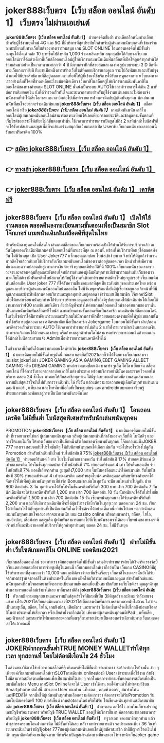 # joker888เว็บตรง【เว็บ สล็อต ออนไลน์ อันดับ 1】  เว็บตรง ไม่ผ่านเอเย่นต์

**joker888เว็บตรง【เว็บ สล็อต ออนไลน์ อันดับ 1】** ฝากเครดิตขั้นต่ำ  ทางเลือกอีกหนึ่งทางเลือกสำหรับผู้ใช้งานยุคใหม่ 4G และ 5G ที่มีบริการที่สุดประทับใจสำหรับผู้เล่นเกมพนันทุกคนที่เข้ามาร่วมลงทะเบียนกับทางเว็บไซต์ของทางเราร่วมสนุก เกม SLOT ONLINE โอนถอนเครดิตไม่มีขั้นต่ำ ลงทุนได้ตั้งแต่ หลัก 10 บาทขึ้นไปถึงหลัก 1,000 ร่วมเพลิดเพลิน สนุกสุดขีดได้กับทางเว็บเกมออนไลน์เราได้แล้วเดี๋ยวนี้เว็บสล็อตออนไลน์ผู้ให้บริการเกมพนันเดิมพันสล็อตที่เปิดให้ลูกค้าทุกท่านได้ร่วมเล่นมาอย่างเป็นเวลานานมากกว่า 4 ปี มีภาพกราฟิกที่สวยสดและงดงาม รูปแบบระบบ 3 D
อีกทั้งทางเว็บเกมเรายังมี ทีมงานมือหนึ่งการสร้างเว็บไซต์ที่คอยบริการและดูแล  รวมไปถึงพัฒนาและปรับปรุงตัวเกมให้มีประสิทธิภาพที่ดีอยู่ตลอดเวลา เพื่อที่ให้ผู้ที่เข้ามาใช้บริการได้รับการดูแลจากทางเว็บของทางเราอย่างเต็มที่โดยที่ขาดเหลืออะไรแม้แต่นิดเดียว เว็บคาสิโนสล็อตผู้ให้บริการเกมเดิมพันคาสิโนออนไลน์ของทางค่ายเกม SLOT ONLINE นั้นยังเป็นระบบ AUTOใช้เวลาทำรายการไม่เกิน 2 นาที ต่อการเติมยอดเงิน นับได้ว่ารวดเร็วทันใจและสะดวกสบายสำหรับผู้ใช้งานแน่นอนและไม่ต้องแจ้งพนักงานที่ทำให้เสียโอกาสและเวลาอีกต่อไปเมื่อทำรายการฝากเครดิตกับผู้เดิมพันทุกคน
นักเล่นเกมพนันที่สนใจอยากจะร่วมเดิมพันเกม **joker888เว็บตรง【เว็บ สล็อต ออนไลน์ อันดับ 1】** สล็อตออนไลน์ หรือ ***joker888เว็บตรง【เว็บ สล็อต ออนไลน์ อันดับ 1】*** เกมเดิมพันพนันคาสิโนออนไลน์ผู้เล่นเกมพนันออนไลน์สามารถลงทะเบียนได้เลยเพียงกรอกประวัติและข้อมูลตามขั้นตอนที่เว็บไซต์ของเรามีให้เพียงไม่กี่ขั้นตอนเท่านั้น ใช้เวลาการทำรายการเปิดยูสไม่ถึง 2 นาทีนักล่าโบนัสฟรีก็จะได้รับรหัสผ่านและยูสเพื่อที่จะเข้ามาร่วมสนุกกับเว็บเกมเราเปิด Userกับเว็บเกมพนันของเราตอนนี้รับเลยฟรีเครดิต 100%

## 👉 [สมัคร joker888เว็บตรง【เว็บ สล็อต ออนไลน์ อันดับ 1】](https://archa888.com/)
## 👉 [ทางเข้า joker888เว็บตรง【เว็บ สล็อต ออนไลน์ อันดับ 1】](https://archa888.com/)
## 👉 [joker888เว็บตรง【เว็บ สล็อต ออนไลน์ อันดับ 1】 เครดิตฟรี](https://archa888.com/)

## joker888เว็บตรง【เว็บ สล็อต ออนไลน์ อันดับ 1】 เปิดให้ใช้งานตลอด ตลอดคืนลงทะเบียนตามขั้นตอนเพื่อเป็นสมาชิก Slot โจ๊กเกอร์ เกมพนันเดิมพันสล็อตดีที่สุดในไทย

สำหรับนักลงทุนคนใดที่สนใจ เล่นเกมสล็อตของเว็บเกมเราพร้อมเปิดให้ท่านได้รับการบริการแล้ว ณ วันนี้สุดยอดเว็บเดิมพันเกมคาสิโนออนไลน์ที่มาแรงที่สุด ณ ตอนนี้ พร้อมให้บริการเพื่อนๆได้ตลอดทั้งวัน ไม่มีวันหยุด เปิด User Joker777 แจ็กพอตแตกบ่อย โบนัสเข้าง่ายมาก จึงทำให้มีลูกค้าจำนวนมากติดใจแล้วกลับมาใช้บริการกับเว็บเกมพนันออนไลน์ของเราต่ออยู่ตลอดเวลา มิหนำซ้ำยังมีความมั่นคงและความปลอดภัยสูงทางการเงินจ่ายจริงทุกยอดมีประวัติที่ดี 100% เว็บเกมพนันของเราครบวงจรและครอบคลุมที่สุดและยังตอบโจทย์การเล่นของผู้เดิมพันทุกท่านที่เข้ามาร่วมเล่นกับเว็บของเรา
ทางเว็บไซต์เรามีฟรีเครดิตโบนัสแจกให้กับผู้ใช้งานที่เข้ามาทำรายการสมัครใหม่ทุกยูสเซอร์ เว็บเกมเดิมพันสล็อตเปิด User joker 777 ที่ได้รับความชื่นชอบมากที่สุดเป็นระดับต้นๆของประเทศไทย พร้อมดูแลและบริการผู้เล่นเกมพนันออนไลน์ตลอดคืน ไม่มีวันหยุดพร้อมทั้งยังมีผู้เชี่ยวชาญและเจ้าหน้าที่ที่มีคุณภาพและประสิทธิภาพคอยบริการและดูแลทุกท่านอยู่ตลอด เข้าร่วมมาเป็นสมาชิก โจ๊กเกอร์Slot เพื่อให้เหล่าเซียนพนันทุกท่านได้รับการบริการและดูแลอย่างทั่วถึงมีรูปแบบเกมให้นักเดิมพันได้เลือกใช้งานมากกว่า400 เกมกันเลยทีเดียว
สิ่งสำคัญที่จะทำให้ค่ายเกมสล็อตออนไลน์ของค่ายเกมของเรานั้นเป็นเกมพนันเดิมพันสล็อตฟรีโบนัส ลงทะเบียนตามขั้นตอนเพื่อเป็นสมาชิก  เกมเดิมพันสล็อตออนไลน์ในเว็บไซต์เราได้มีการพัฒนาระบบและตัวเกมให้มีภาพกราฟิกที่สวยสดและงดงามเพื่อให้รูปแบบเกมนั้นน่าใช้บริการอยู่ตลอดเวลา สมัครสมาชิกเพื่อเป็นสมาชิก Jokergame โอนถอนไม่มีขั้นต่ำ ฝาก/ถอน เครดิตรวดเร็วด้วยระบบ AUTO ใช้เวลาการทำรายการไม่เกิน 2 นาทีทั้งรายการฝากเงินและถอนเงินสามารถแจ้งถอนได้ด้วยตนเองง่ายๆ หรือถ้าหากลูกค้าท่านใดไม่สามารถทำรายการถอนเงินด้วยตนเองได้นักล่าโบนัสสามารถแจ้ง Adminเพื่อทำรายการถอนเครดิตให้ได้

ในช่วงเวลานี้ยืนยันได้เลยว่าเกมออนไลน์ทำเงิน **joker888เว็บตรง【เว็บ สล็อต ออนไลน์ อันดับ 1】** ฝากเครดิตแบบไม่มีขั้นต่ำทรูมันนี่ วอเลท ยอดฮิตปี2021เลยก็ว่าได้โดยทางเว็บเกมของเรา เกมslot jokerได้นำ  JOKER GAMING,ASIA GAMING,EBET GAMING,ALLBET GAMING หรือ DREAM GAMING แหล่งรวมเกมป๊อกเด้ง บาคาร่า รูเล็ต ไฮโล แบ็กแจ๊ค สล็อตออนไลน์ ที่ได้การรับรองจากจากบ่อนคาสิโนต่างประเทศ พร้อมบริการอย่าดีมั่นคงและรวดเร็วคอยให้บริการ ตลอด 24 ชั่วโมง มามอบให้กับสมาชิกทุกท่าน ได้มีรูปแบบของตัวเกมมีความสนุกสนานและความมันส์สุดเร้าใจมันไปกับการวางเดิมพัน ได้ ทั้งวัน แล้วแต่ความสะดวกของผู้เดิมพันทุกท่านผ่านบนคอมพิวเตอร์ , แท็บเลต และโทรศัพท์มือถือที่เป็นระบบios และ androidแบบพกพา เรียนรู้ประสบการณ์และพัฒนาสู่การเป็นนักเล่นพนันระดับโลก

## joker888เว็บตรง【เว็บ สล็อต ออนไลน์ อันดับ 1】 โอนถอนเครดิต ไม่มีขั้นต่ำ โบนัสสุดพิเศษสำหรับนักเล่นพนันทุกคน

 PROMOTION  **joker888เว็บตรง【เว็บ สล็อต ออนไลน์ อันดับ 1】** ฝากเติมเครดิตแบบไม่มีขั้นต่ำ ที่เราอยากจะให้แก่  ผู้เล่นเกมพนันทุกคน หรือผู้เล่นเกมพนันที่กำลังมองหาเว็บที่มี โบนัสดีๆ และการให้แบบไม่กั๊ก ให้ทางเว็บของเราเป็นอีกหนึ่งตัวเลือกของเซียนพนันทุกคน โจ๊กเกอเกมมิ่งJOKER 777 ทางเรา ขอบอกกับโปรโมชั่นดีๆ ให้กับนักพนันทุกคนได้เลือกเล่นกัน จะมีโปรอะไรบ้างไปดูกัน
 Promotion สำหรับนักเดิมพันใหม่ รับโบนัสทันที 75% [joker888เว็บตรง【เว็บ สล็อต ออนไลน์ อันดับ 1】](https://archa888.com/) ทำยอดเทิร์นแค่ 1 เท่า
โปรโมชั่นฝากแรกของวัน รับโบนัสทันที 17% ทำยอดเทิร์นแค่ 3 เท่าของเครดิต
โปรโมชั่นทุกยอดฝาก รับโบนัสทันที 7% ทำยอดเทิร์นแค่ 4 เท่า
โปรคืนยอดเสีย รับโบนัสทันที 7% ยอดที่เสียจากท่าน สูงสุดถึง7,000 บาท
โบนัสเครดิตแนะนำให้คนมาเล่น รับโบนัสทันที 30% ทำยอดเทิร์นแค่ 4 เท่าของเครดิต
และท้ายสุดโบนัสเครดิตสุดแสนพิศษที่ทางค่ายเราได้จัดหาไว้ให้เพื่อผู้เล่นพนันทุกท่านที่น่ารัก Bonusฝากเล่นในทุกวัน จะมีแบบไหนบ้างไปดูกัน
ฝาก 800 ติดต่อกัน 3 วัน ทุกท่านจะได้รับโปรโมชั่นเครดิตฟรีทันที 300 บาท
ฝาก 700 ติดต่อกัน 7 วัน นักเดิมพันจะได้รับเครดิตฟรีทันที 1,200 บาท
ฝาก 700 ติดต่อกัน 10 วัน นักพนันจะได้รับโปรโมชั่นเครดิตฟรีทันที 1,500 บาท
ฝาก 700 ติดต่อกัน 15 วัน เซียนพนันทุกคนจะได้รับเครดิตฟรีทันที 2,200 บาท
และก็ยังมีการลงเดิมพันที่จะได้ลุ้นรับรางวัลบิ๊กวินในทุกๆเวลา ตลอดเวลา 24 ชม. เรียกได้ว่าคืนกำไรให้กับทุกท่านที่เป็นนักเล่นกับในเว็บไซต์เราได้อย่างเต็มเหนี่ยวกันไปเลย หากว่านักเล่นเกมพนันทุกคนสนใจและอยากจะแทงพนัน เกม casino online หรือเกมบาคาร่า, สล็อต, ไฮโล, เกมยิงปลา, เสือมังกร และรูเล็ต ผู้เดิมพันสามารถแตะไปที่เว็บพนันของเราได้เลย เว็บพนันของทางเรามีเจ้าหน้าที่และทีมงานคอยให้บริการให้ลูกค้าทุกท่านอยู่ ตลอด 24 ชม. ไม่มีวันหยุด

## joker888เว็บตรง【เว็บ สล็อต ออนไลน์ อันดับ 1】 ฝากไม่มีขั้นต่ำ  เว็บไซต์เกมคาสิโน ONLINE ยอดนิยม2021

เว็บเกมสล็อตออนไลน์ ของทางเรา เติมถอนเครดิตไม่มีขั้นต่ำ เล่นง่ายทำรายการง่ายได้เงินจริง รางวัลบิ๊กวินแตกบ่อยและอัตราการจ่ายสูงที่สุในตอนนี้ เว็บเกมออนไลน์เราถือว่าเป็น เว็บเกม CASINOที่มีผู้ใช้บริการมากที่สุดมากกว่า 10,000 คนและมีอัตราว่าจะเพิ่มขึ้นเรื่อยๆ เว็บคาสิโนของเรานั้นยังได้รับจากมาตราฐานจากคาสิโนต่างประเทศในเรื่องของเปิดให้บริการเกมพนันและดูแล สำหรับนักเล่นเกมพนันทุกคนที่สนใจและอยากที่จะลงทะเบียนตามขั้นตอนเพื่อเป็นสมาชิกกับทางเว็บไซต์เรา คุณลูกค้าทุกท่านสามารถแอดไลน์เข้ามาได้เลย
	มาลิ้มรสชาติถึง **joker888เว็บตรง【เว็บ สล็อต ออนไลน์ อันดับ 1】** ตัวเกมมีความสนุกสนานและความมันส์สุดเร้าใจที่มีเกมที่เป็น 3มิติสุดล้ำ และมีเกมกำลังมาแรงแซงทางโค้ง2021ให้กับยอดนิยมมาแรงปี2021ได้เลือกลงเดิมพันอย่างหลากหลายนับไม่ถ้วน  ไม่ว่าจะเป็นเกมรูเล็ต, สล็อต, ไฮโล, เกมยิงปลา, เสือมังกร และบาคาร่า ไม่ต้องขึ้นเครื่องไปไกลถึงบ่อนหรือคาสิโนต่างประเทศให้เสียเวลา หรือเสียค่านั่งรถอีกต่อไป เพียงแค่ผู้เล่นพนันทุกคนมีiPad , แท็บเล็ต , คอมพิวเตอร์ และสมาร์ทโฟนพกพาสะดวกเพื่อนๆก็สามารถเข้ามาเป็นครอบครัวเดียวกับทางเว็บเกมของเราได้แล้วขณะนี้

## joker888เว็บตรง【เว็บ สล็อต ออนไลน์ อันดับ 1】 JOKERฝากถอนขั้นต่ำTRUE MONEY WALLETทำได้ทุกเวลา ทุกสถานที่ โดยไม่ต้องมีเงื่อนไข 24 ชั่วโมง

ในส่วนของวิธีการใช้บริการเกมสล็อตพีจี เติมเครดิตไม่มีขั้นต่ำ ของทางเรา จะต้องทำอะไรบ้างนั้น ง่าย ๆ เพียงแค่เว็บเกมพนันออนไลน์เราSLOTเกมเดิมพัน onlineต้องมี User เข้าระบบเพื่อใช้งาน ถ้ายังไม่มีสามารถสมัครตามขั้นตอนเพื่อเป็นสมาชิกได้ง่าย ๆ จากโหมดการทำตามขั้นตอนการสมัครเพื่อเป็นสมาชิกในช่อง Menu เกมSlot Onlineจึงจะได้ User เข้าใช้งาน พอได้มาแล้วให้ทำตามวิธีบน Smartphone  ต่อไปนี้
เข้าระบบ User  ของท่าน แท็บเลต , คอมพิวเตอร์ , สมาร์ทโฟน และiPEDก็ได้
จากนั้นให้ผู้เล่นพนันทุกท่านเลือกความต้องการว่า ต้องการจะได้รับPromotion รับเลยโบนัสเครดิตฟรี 100 เปอร์เซ็นต์ เกมslotออนไลน์หรือไม่รับ
ให้เซียนพนันทุกท่านสมัครสมาชิก คลิก **joker888เว็บตรง【เว็บ สล็อต ออนไลน์ อันดับ 1】** ฝาก-ถอน ออโต้ไว ภาพในเว็บจะปรากฏเลขบัญชีพร้อมธนาคาร หรือบัญชี TRUE WALLET ของผู้ให้บริการขึ้นมา
คัดลอกหมายเลขธนาคาร หรือบัญชี **joker888เว็บตรง【เว็บ สล็อต ออนไลน์ อันดับ 1】** ทรูวอเลท ของสมาชิกทุกท่าน แล้วทำธุรกรรมระบบโอนฝากเครดิต ไม่มีขั้นต่ำได้เลย
หลังจากทำรายการแล้ว รอประมาณเพียง 36 วินาที ระบบจะเติมเงินเข้าบัญชีjoker 777ของผู้เล่นเกมพนันออนไลน์ผู้สมัครสมาชิก
ถ้ามีปัญหาเรื่องเงินไม่เข้า กรุณาติดต่อทีมงานที่คุณภาพ ที่ทำเรื่องเปิดยูสผ่านช่องทางที่แนบเอาไว้ทางหน้าเว็บJoker game


